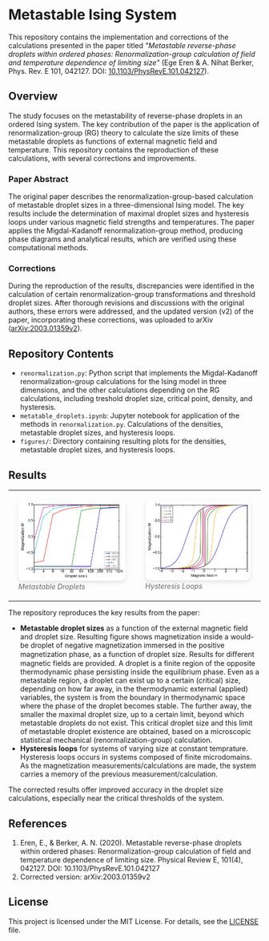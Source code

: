 # Metastable Ising System

This repository contains the implementation and corrections of the calculations presented in the paper titled *"Metastable reverse-phase droplets within ordered phases: Renormalization-group calculation of field and temperature dependence of limiting size"* (Ege Eren & A. Nihat Berker, Phys. Rev. E 101, 042127. DOI: [10.1103/PhysRevE.101.042127](https://journals.aps.org/pre/abstract/10.1103/PhysRevE.101.042127)).

## Overview

The study focuses on the metastability of reverse-phase droplets in an ordered Ising system. The key contribution of the paper is the application of renormalization-group (RG) theory to calculate the size limits of these metastable droplets as functions of external magnetic field and temperature. This repository contains the reproduction of these calculations, with several corrections and improvements.

### Paper Abstract

The original paper describes the renormalization-group-based calculation of metastable droplet sizes in a three-dimensional Ising model. The key results include the determination of maximal droplet sizes and hysteresis loops under various magnetic field strengths and temperatures. The paper applies the Migdal-Kadanoff renormalization-group method, producing phase diagrams and analytical results, which are verified using these computational methods.

### Corrections

During the reproduction of the results, discrepancies were identified in the calculation of certain renormalization-group transformations and threshold droplet sizes. After thorough revisions and discussions with the original authors, these errors were addressed, and the updated version (v2) of the paper, incorporating these corrections, was uploaded to arXiv ([arXiv:2003.01359v2](https://arxiv.org/pdf/2003.01359)).

## Repository Contents

- `renormalization.py`: Python script that implements the Migdal-Kadanoff renormalization-group calculations for the Ising model in three dimensions, and the other calculations depending on the RG calculations, including treshold droplet size, critical point, density, and hysteresis.
- `metatable_droplets.ipynb`: Jupyter notebook for application of the methods in `renormalization.py`. Calculations of the densities, metastable droplet sizes, and hysteresis loops.
- `figures/`: Directory containing resulting plots for the densities, metastable droplet sizes, and hysteresis loops.

## Results

<div align="center">
  <table style="border: none; border-collapse: collapse;">
    <tr>
      <td style="padding: 20px;">
        <img src="./figures/droplets.png" width="500" style="border-radius: 10px; box-shadow: 0 4px 8px rgba(0,0,0,0.1);"><br>
        <em style="color: #666;">Metastable Droplets</em>
      </td>
      <td style="padding: 20px;">
        <img src="./figures/hysteresis_loops.png" width="500" style="border-radius: 10px; box-shadow: 0 4px 8px rgba(0,0,0,0.1);"><br>
        <em style="color: #666;">Hysteresis Loops</em>
      </td>
    </tr>
  </table>
</div>

The repository reproduces the key results from the paper:

- **Metastable droplet sizes** as a function of the external magnetic field and droplet size. Resulting figure shows magnetization inside a would-be droplet of negative magnetization immersed in the positive magnetization phase, as a function of droplet size. Results for diﬀerent magnetic fields are provided. A droplet is a finite region of the opposite thermodynamic phase persisting inside the equilibrium phase. Even as a metastable region, a droplet can exist up to a certain (critical) size, depending on how far away, in the thermodynamic external (applied) variables, the system is from the boundary in thermodynamic space where the phase of the droplet becomes stable. The
further away, the smaller the maximal droplet size, up to a certain limit, beyond which metastable droplets do not exist. This critical droplet size and this limit of metastable droplet existence are obtained, based on a microscopic statistical mechanical (renormalization-group) calculation.
- **Hysteresis loops** for systems of varying size at constant temprature. Hysteresis loops occurs in systems composed of finite microdomains. As the magnetization measurements/calculations are made, the system carries a memory of the previous measurement/calculation.

The corrected results offer improved accuracy in the droplet size calculations, especially near the critical thresholds of the system.

## References

1. Eren, E., & Berker, A. N. (2020). Metastable reverse-phase droplets within ordered phases: Renormalization-group calculation of field and temperature dependence of limiting size. Physical Review E, 101(4), 042127. DOI: 10.1103/PhysRevE.101.042127
2. Corrected version: arXiv:2003.01359v2

## License

This project is licensed under the MIT License. For details, see the [LICENSE](LICENSE) file.